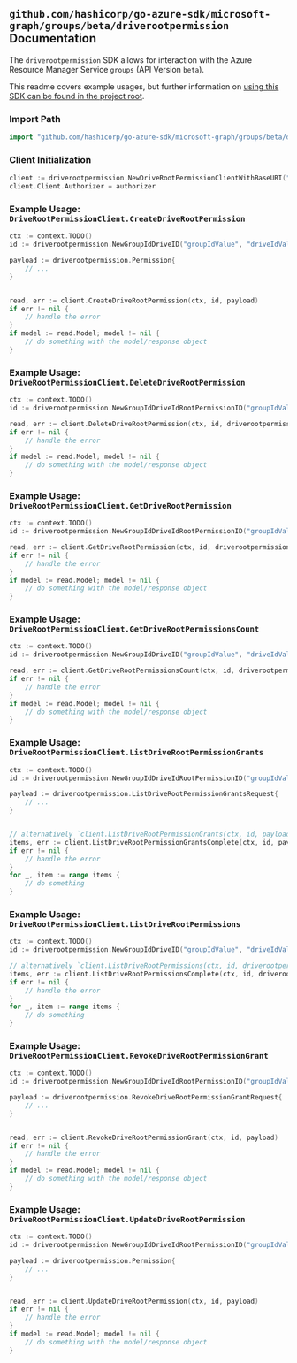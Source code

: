 
## `github.com/hashicorp/go-azure-sdk/microsoft-graph/groups/beta/driverootpermission` Documentation

The `driverootpermission` SDK allows for interaction with the Azure Resource Manager Service `groups` (API Version `beta`).

This readme covers example usages, but further information on [using this SDK can be found in the project root](https://github.com/hashicorp/go-azure-sdk/tree/main/docs).

### Import Path

```go
import "github.com/hashicorp/go-azure-sdk/microsoft-graph/groups/beta/driverootpermission"
```


### Client Initialization

```go
client := driverootpermission.NewDriveRootPermissionClientWithBaseURI("https://management.azure.com")
client.Client.Authorizer = authorizer
```


### Example Usage: `DriveRootPermissionClient.CreateDriveRootPermission`

```go
ctx := context.TODO()
id := driverootpermission.NewGroupIdDriveID("groupIdValue", "driveIdValue")

payload := driverootpermission.Permission{
	// ...
}


read, err := client.CreateDriveRootPermission(ctx, id, payload)
if err != nil {
	// handle the error
}
if model := read.Model; model != nil {
	// do something with the model/response object
}
```


### Example Usage: `DriveRootPermissionClient.DeleteDriveRootPermission`

```go
ctx := context.TODO()
id := driverootpermission.NewGroupIdDriveIdRootPermissionID("groupIdValue", "driveIdValue", "permissionIdValue")

read, err := client.DeleteDriveRootPermission(ctx, id, driverootpermission.DefaultDeleteDriveRootPermissionOperationOptions())
if err != nil {
	// handle the error
}
if model := read.Model; model != nil {
	// do something with the model/response object
}
```


### Example Usage: `DriveRootPermissionClient.GetDriveRootPermission`

```go
ctx := context.TODO()
id := driverootpermission.NewGroupIdDriveIdRootPermissionID("groupIdValue", "driveIdValue", "permissionIdValue")

read, err := client.GetDriveRootPermission(ctx, id, driverootpermission.DefaultGetDriveRootPermissionOperationOptions())
if err != nil {
	// handle the error
}
if model := read.Model; model != nil {
	// do something with the model/response object
}
```


### Example Usage: `DriveRootPermissionClient.GetDriveRootPermissionsCount`

```go
ctx := context.TODO()
id := driverootpermission.NewGroupIdDriveID("groupIdValue", "driveIdValue")

read, err := client.GetDriveRootPermissionsCount(ctx, id, driverootpermission.DefaultGetDriveRootPermissionsCountOperationOptions())
if err != nil {
	// handle the error
}
if model := read.Model; model != nil {
	// do something with the model/response object
}
```


### Example Usage: `DriveRootPermissionClient.ListDriveRootPermissionGrants`

```go
ctx := context.TODO()
id := driverootpermission.NewGroupIdDriveIdRootPermissionID("groupIdValue", "driveIdValue", "permissionIdValue")

payload := driverootpermission.ListDriveRootPermissionGrantsRequest{
	// ...
}


// alternatively `client.ListDriveRootPermissionGrants(ctx, id, payload, driverootpermission.DefaultListDriveRootPermissionGrantsOperationOptions())` can be used to do batched pagination
items, err := client.ListDriveRootPermissionGrantsComplete(ctx, id, payload, driverootpermission.DefaultListDriveRootPermissionGrantsOperationOptions())
if err != nil {
	// handle the error
}
for _, item := range items {
	// do something
}
```


### Example Usage: `DriveRootPermissionClient.ListDriveRootPermissions`

```go
ctx := context.TODO()
id := driverootpermission.NewGroupIdDriveID("groupIdValue", "driveIdValue")

// alternatively `client.ListDriveRootPermissions(ctx, id, driverootpermission.DefaultListDriveRootPermissionsOperationOptions())` can be used to do batched pagination
items, err := client.ListDriveRootPermissionsComplete(ctx, id, driverootpermission.DefaultListDriveRootPermissionsOperationOptions())
if err != nil {
	// handle the error
}
for _, item := range items {
	// do something
}
```


### Example Usage: `DriveRootPermissionClient.RevokeDriveRootPermissionGrant`

```go
ctx := context.TODO()
id := driverootpermission.NewGroupIdDriveIdRootPermissionID("groupIdValue", "driveIdValue", "permissionIdValue")

payload := driverootpermission.RevokeDriveRootPermissionGrantRequest{
	// ...
}


read, err := client.RevokeDriveRootPermissionGrant(ctx, id, payload)
if err != nil {
	// handle the error
}
if model := read.Model; model != nil {
	// do something with the model/response object
}
```


### Example Usage: `DriveRootPermissionClient.UpdateDriveRootPermission`

```go
ctx := context.TODO()
id := driverootpermission.NewGroupIdDriveIdRootPermissionID("groupIdValue", "driveIdValue", "permissionIdValue")

payload := driverootpermission.Permission{
	// ...
}


read, err := client.UpdateDriveRootPermission(ctx, id, payload)
if err != nil {
	// handle the error
}
if model := read.Model; model != nil {
	// do something with the model/response object
}
```
